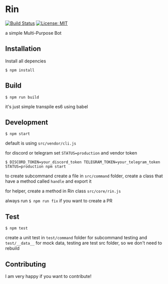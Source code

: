 # Rin

[![Build Status](https://travis-ci.org/indmind/rin.svg?branch=master)](https://travis-ci.org/indmind/rin)
[![License: MIT](https://img.shields.io/badge/License-MIT-yellow.svg)](https://github.com/indmind/rin/blob/master/LICENSE)

a simple Multi-Purpose Bot

## Installation

Install all depencies

`$ npm install`

## Build

`$ npm run build`

it's just simple transpile es6 using babel

## Development

`$ npm start` 

default is using `src/vendor/cli.js`

for discord or telegram set `STATUS=production` and vendor token

`$ DISCORD_TOKEN=your_discord_token TELEGRAM_TOKEN=your_telegram_token STATUS=production npm start`

to create subcommand create a file in `src/command` folder, create a class that have a method called `handle` and export it

for helper, create a method in Rin class `src/core/rin.js`

always run `$ npm run fix` if you want to create a PR

## Test

`$ npm test`

create a unit test in `test/command` folder for subcommand testing and `test/__data__` for mock data, testing are test src folder, so we don't need to rebuild

## Contributing

I am very happy if you want to contribute!
